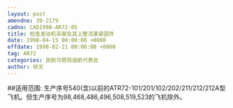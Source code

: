 ```yaml
---
layout: post
amendno: 39-2179
cadno: CAD1998-AR72-05
title: 检查发动机吊架及其上整流罩紧固件
date: 1998-04-15 00:00:00 +0800
effdate: 1998-02-21 00:00:00 +0800
tag: AR72
categories: 民航乌管局适航代表处
author: 徐文
---
```


##适用范围:
生产序号540(含)以前的ATR72-101/201/102/202/211/212/212A型飞机。但生产序号为98,468,486,496,508,519,523的飞机除外。

